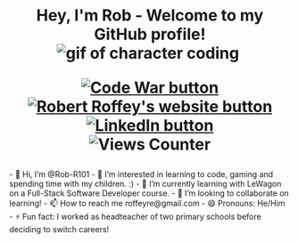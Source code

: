 <h1 align="center">
  Hey, I'm Rob - Welcome to my GitHub profile!
  <img 
    src="https://media3.giphy.com/media/v1.Y2lkPTc5MGI3NjExYXo0MHYzNzlrYTk1cTZieWpnenV0czZ0aGhtaXJlZWoweGV2em9qZiZlcD12MV9pbnRlcm5hbF9naWZfYnlfaWQmY3Q9Zw/78XCFBGOlS6keY1Bil/giphy.gif" alt="gif of character coding">
  <img>
  <p align="center">
    <a href="https://www.codewars.com/users/Rob-R101"><img
      src="https://img.shields.io/badge/CodeWars-red?logo=codewars&logoColor=white&style=for-the-badge" 
      alt="Code War button"/>
    </a>
    <a href="https://robertroffey.uk"><img
      src="https://img.shields.io/badge/My%20Website-yellow?style=for-the-badge&logo=googlechrome&logoColor=white" 
      alt="Robert Roffey's website button"/>
    </a>
    <a href="www.linkedin.com/in/rob-roffey"><img
      src="https://img.shields.io/badge/LinkedIn-blue?logo=linkedin&logoColor=white&style=for-the-badge" 
      alt="LinkedIn button"/>
    </a>
  
  <br>
  <img src="https://komarev.com/ghpvc/?username=rob-r101&style=flat-square&color=orange" 
    alt="Views Counter"/>
  </p>
</h1>
- 👋 Hi, I’m @Rob-R101
- 👀 I’m interested in learning to code, gaming and spending time with my children. :)
- 🌱 I’m currently learning with LeWagon on a Full-Stack Software Developer course.
- 💞️ I’m looking to collaborate on learning!
- 📫 How to reach me roffeyre@gmail.com
- 😄 Pronouns: He/Him
- ⚡ Fun fact: I worked as headteacher of two primary schools before deciding to switch careers!

<!---
Rob-R101/Rob-R101 is a ✨ special ✨ repository because its `README.md` (this file) appears on your GitHub profile.
You can click the Preview link to take a look at your changes.
--->
